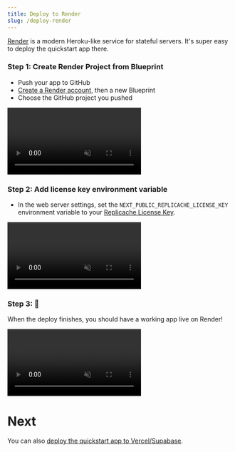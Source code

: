 ```yaml
---
title: Deploy to Render
slug: /deploy-render
---
```


[Render](https://render.com) is a modern Heroku-like service for stateful servers. It's super easy to deploy the quickstart app there.

### Step 1: Create Render Project from Blueprint

- Push your app to GitHub
- [Create a Render account](https://dashboard.render.com/register), then a new Blueprint
- Choose the GitHub project you pushed

<p className="text--center">
  <video src="/img/deploy/render-create-project.mp4" autoPlay={true} loop={true} style={{width: "100%", maxWidth:700}} controls={true} muted={true}/>
</p>

### Step 2: Add license key environment variable

- In the web server settings, set the `NEXT_PUBLIC_REPLICACHE_LICENSE_KEY` environment variable to your [Replicache License Key](/licensing).

<p className="text--center">
  <video src="/img/deploy/render-license-key.mp4" autoPlay={true} loop={true} style={{width: "100%", maxWidth:700}} controls={true} muted={true}/>
</p>

### Step 3: 🎉

When the deploy finishes, you should have a working app live on Render!

<p className="text--center">
  <video src="/img/deploy/render-success.mp4" autoPlay={true} loop={true} style={{width: "100%", maxWidth:700}} controls={true} muted={true}/>
</p>

# Next

You can also [deploy the quickstart app to Vercel/Supabase](/deploy-vercel-supabase).
